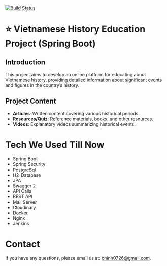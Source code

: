 [![Build Status](http://160.30.44.9:8080/buildStatus/icon?job=history-education)](http://160.30.44.9:8080/job/history-education/)
# ⭐️ Vietnamese History Education Project (Spring Boot)
## Introduction 
This project aims to develop an online platform for educating about Vietnamese history, providing detailed information about significant events and figures in the country’s history.
## Project Content
- **Articles**: Written content covering various historical periods.
- **Resources/Quiz**: Reference materials, books, and other resources.
- **Videos**: Explanatory videos summarizing historical events.

# Tech We Used Till Now
- Spring Boot
- Spring Security
- PostgreSql
- H2-Database
- JPA
- Swagger 2
- API Calls
- REST API
- Mail Server
- Cloudinary
- Docker
- Nginx
- Jenkins

# Contact
If you have any questions, please email us at: chinh0726@gmail.com.

